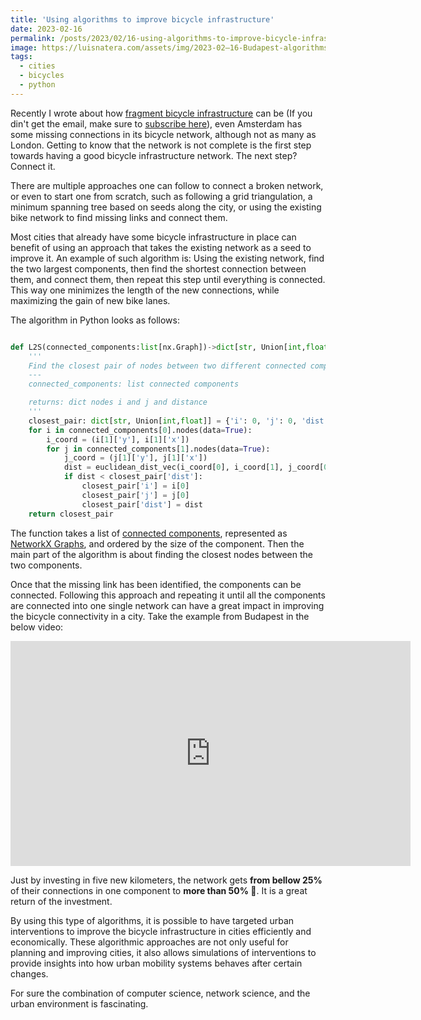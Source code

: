 ```yaml
---
title: 'Using algorithms to improve bicycle infrastructure'
date: 2023-02-16
permalink: /posts/2023/02/16-using-algorithms-to-improve-bicycle-infrastructure/
image: https://luisnatera.com/assets/img/2023-02–16-Budapest-algorithms.gif
tags: 
  - cities
  - bicycles 
  - python
---
```


Recently I wrote about how [fragment bicycle infrastructure](https://buttondown.email/natera/archive/connected-or-fragmented-analyzing-the-state-of/) can be (If you din't get the email, make sure to [subscribe here](https://buttondown.email/natera)), even Amsterdam has some missing connections in its bicycle network, although not as many as London. Getting to know that the network is not complete is the first step towards having a good bicycle infrastructure network. The next step? Connect it.

There are multiple approaches one can follow to connect a broken network, or even to start one from scratch, such as following a grid triangulation, a minimum spanning tree based on seeds along the city, or using the existing bike network to find missing links and connect them.

Most cities that already have some bicycle infrastructure in place can benefit of using an approach that takes the existing network as a seed to improve it.
An example of such algorithm is: Using the existing network, find the two largest components, then find the shortest connection between them, and connect them, then repeat this step until everything is connected. This way one minimizes the length of the new connections, while maximizing the gain of new bike lanes.

The algorithm in Python looks as follows:

```python

def L2S(connected_components:list[nx.Graph])->dict[str, Union[int,float]]:
    '''
    Find the closest pair of nodes between two different connected components.
    ---
    connected_components: list connected components

    returns: dict nodes i and j and distance
    '''
    closest_pair: dict[str, Union[int,float]] = {'i': 0, 'j': 0, 'dist': np.inf}
    for i in connected_components[0].nodes(data=True):
        i_coord = (i[1]['y'], i[1]['x'])
        for j in connected_components[1].nodes(data=True):
            j_coord = (j[1]['y'], j[1]['x'])
            dist = euclidean_dist_vec(i_coord[0], i_coord[1], j_coord[0], j_coord[1])
            if dist < closest_pair['dist']:
                closest_pair['i'] = i[0]
                closest_pair['j'] = j[0]
                closest_pair['dist'] = dist
    return closest_pair
```

The function takes a list of [connected components](https://en.wikipedia.org/wiki/Component_(graph_theory)), represented as [NetworkX Graphs](https://networkx.org/documentation/stable/reference/classes/graph.html), and ordered by the size of the component. Then the main part of the algorithm is about finding the closest nodes between the two components.

Once that the missing link has been identified, the components can be connected. Following this approach and repeating it until all the components are connected into one single network can have a great impact in improving the bicycle connectivity in a city. Take the example from Budapest in the below video:

<iframe src="https://player.vimeo.com/video/339035083" width="640" height="360" frameborder="0" allow="autoplay; fullscreen" allowfullscreen></iframe>

Just by investing in five new kilometers, the network gets **from bellow 25%** of their connections in one component to **more than 50% 🤯**. It is a great return of the investment.

By using this type of algorithms, it is possible to have targeted urban interventions to improve the bicycle infrastructure in cities efficiently and economically. These algorithmic approaches are not only useful for planning and improving cities, it also allows simulations of interventions to provide insights into how urban mobility systems behaves after certain changes.

For sure the combination of computer science, network science, and the urban environment is fascinating. 

